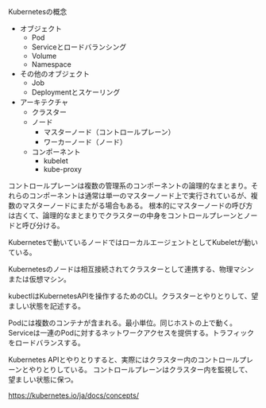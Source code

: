 Kubernetesの概念

- オブジェクト
  - Pod
  - Serviceとロードバランシング
  - Volume
  - Namespace
- その他のオブジェクト
  - Job
  - Deploymentとスケーリング
- アーキテクチャ
  - クラスター
  - ノード
    - マスターノード（コントロールプレーン）
    - ワーカーノード（ノード）
  - コンポーネント
    - kubelet
    - kube-proxy

コントロールプレーンは複数の管理系のコンポーネントの論理的なまとまり。それらのコンポーネントは通常は単一のマスターノード上で実行されているが、複数のマスターノードにまたがる場合もある。
根本的にマスターノードの呼び方は古くて、論理的なまとまりでクラスターの中身をコントロールプレーンとノードと呼び分ける。

Kubernetesで動いているノードではローカルエージェントとしてKubeletが動いている。

Kubernetesのノードは相互接続されてクラスターとして連携する、物理マシンまたは仮想マシン。

kubectlはKubernetesAPIを操作するためのCLI。クラスターとやりとりして、望ましい状態を記述する。

Podには複数のコンテナが含まれる。最小単位。同じホストの上で動く。
Serviceは一連のPodに対するネットワークアクセスを提供する。トラフィックをロードバランスする。

Kubernetes APIとやりとりすると、実際にはクラスター内のコントロールプレーンとやりとりしている。
コントロールプレーンはクラスター内を監視して、望ましい状態に保つ。

https://kubernetes.io/ja/docs/concepts/
